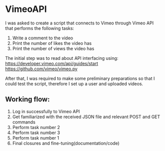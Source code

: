 # VimeoAPI

I was asked to create a script that connects to Vimeo through Vimeo API that performs the following tasks:
1. Write a comment to the video
2. Print the number of likes the video has
3. Print the number of views the video has

The initial step was to read about API interfacing using: <BR/> 
https://developer.vimeo.com/api/guides/start <BR/>
https://github.com/vimeo/vimeo.py

After that, I was required to make some preliminary preparations so that I could test the script, therefore I set up a user and uploaded videos.

## Working flow:
1. Log in successfully to Vimeo API
2. Get familiarized with the received JSON file and relevant POST and GET commands
3. Perform task number 2
4. Perform task number 3
5. Perform task number 1
6. Final closures and fine-tuning(documentation/code)
